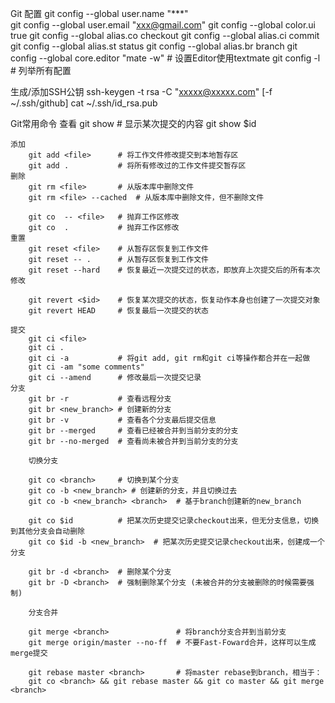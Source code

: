 

Git 配置
	git config --global user.name "***"   
	git config --global user.email "xxx@gmail.com"
	git config --global color.ui true
	git config --global alias.co checkout
	git config --global alias.ci commit
	git config --global alias.st status
	git config --global alias.br branch
	git config --global core.editor "mate -w"    # 设置Editor使用textmate
	git config -l  # 列举所有配置
	
生成/添加SSH公钥
	ssh-keygen -t rsa -C "xxxxx@xxxxx.com"  [-f ~/.ssh/github]
	<!-- 将 public key 添加至项目中 -->
	cat ~/.ssh/id_rsa.pub

Git常用命令
	查看
		git show # 显示某次提交的内容
		git show $id
	
	添加
		git add <file>      # 将工作文件修改提交到本地暂存区
		git add . 			# 将所有修改过的工作文件提交暂存区
	删除
		git rm <file>       # 从版本库中删除文件
		git rm <file> --cached  # 从版本库中删除文件，但不删除文件

		git co  -- <file>   # 抛弃工作区修改
		git co  .           # 抛弃工作区修改
	重置
		git reset <file>    # 从暂存区恢复到工作文件
		git reset -- .      # 从暂存区恢复到工作文件
		git reset --hard    # 恢复最近一次提交过的状态，即放弃上次提交后的所有本次修改
		
		git revert <$id>    # 恢复某次提交的状态，恢复动作本身也创建了一次提交对象
		git revert HEAD     # 恢复最后一次提交的状态

	提交
		git ci <file>
		git ci .
		git ci -a           # 将git add, git rm和git ci等操作都合并在一起做
		git ci -am "some comments"
		git ci --amend      # 修改最后一次提交记录
	分支
		git br -r           # 查看远程分支
		git br <new_branch> # 创建新的分支
		git br -v           # 查看各个分支最后提交信息
		git br --merged     # 查看已经被合并到当前分支的分支
		git br --no-merged  # 查看尚未被合并到当前分支的分支
		
		切换分支
		
		git co <branch>     # 切换到某个分支
		git co -b <new_branch> # 创建新的分支，并且切换过去
		git co -b <new_branch> <branch>  # 基于branch创建新的new_branch
		
		git co $id          # 把某次历史提交记录checkout出来，但无分支信息，切换到其他分支会自动删除
		git co $id -b <new_branch>  # 把某次历史提交记录checkout出来，创建成一个分支

		git br -d <branch>  # 删除某个分支
		git br -D <branch>  # 强制删除某个分支 (未被合并的分支被删除的时候需要强制)
		
		分支合并
		
		git merge <branch>               # 将branch分支合并到当前分支
		git merge origin/master --no-ff  # 不要Fast-Foward合并，这样可以生成merge提交

		git rebase master <branch>       # 将master rebase到branch，相当于：
		git co <branch> && git rebase master && git co master && git merge <branch>